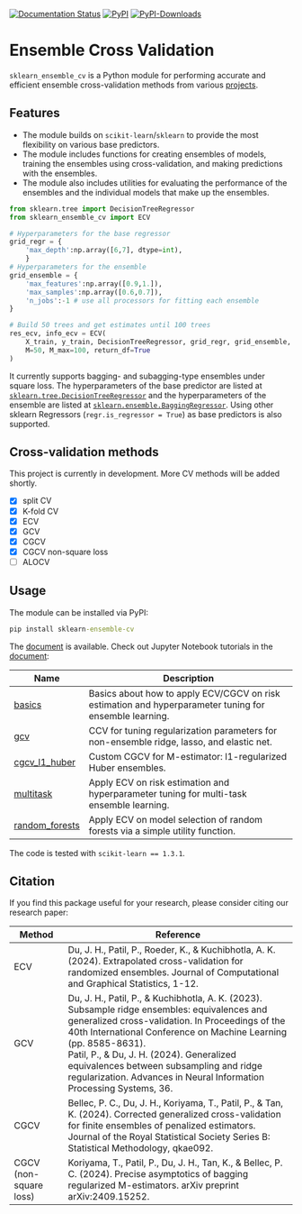 [![Documentation Status](https://readthedocs.org/projects/sklearn-ensemble-cv/badge/?version=latest)](https://sklearn-ensemble-cv.readthedocs.io/en/latest/?badge=latest)
[![PyPI](https://img.shields.io/pypi/v/sklearn_ensemble_cv?label=pypi)](https://pypi.org/project/sklearn-ensemble-cv)
[![PyPI-Downloads](https://img.shields.io/pepy/dt/sklearn_ensemble_cv)](https://pepy.tech/project/sklearn_ensemble_cv)

# Ensemble Cross Validation


`sklearn_ensemble_cv` is a Python module for performing accurate and efficient ensemble cross-validation methods from various [projects](https://jaydu1.github.io/overparameterized-ensembling/).


## Features
- The module builds on `scikit-learn`/`sklearn` to provide the most flexibility on various base predictors.
- The module includes functions for creating ensembles of models, training the ensembles using cross-validation, and making predictions with the ensembles. 
- The module also includes utilities for evaluating the performance of the ensembles and the individual models that make up the ensembles.


```python
from sklearn.tree import DecisionTreeRegressor
from sklearn_ensemble_cv import ECV

# Hyperparameters for the base regressor
grid_regr = {    
    'max_depth':np.array([6,7], dtype=int), 
    }
# Hyperparameters for the ensemble
grid_ensemble = {
    'max_features':np.array([0.9,1.]),
    'max_samples':np.array([0.6,0.7]),
    'n_jobs':-1 # use all processors for fitting each ensemble
}

# Build 50 trees and get estimates until 100 trees
res_ecv, info_ecv = ECV(
    X_train, y_train, DecisionTreeRegressor, grid_regr, grid_ensemble, 
    M=50, M_max=100, return_df=True
)
```

It currently supports bagging- and subagging-type ensembles under square loss.
The hyperparameters of the base predictor are listed at [`sklearn.tree.DecisionTreeRegressor`](https://scikit-learn.org/stable/modules/generated/sklearn.tree.DecisionTreeRegressor.html) and the hyperparameters of the ensemble are listed at [`sklearn.ensemble.BaggingRegressor`](https://scikit-learn.org/stable/modules/generated/sklearn.ensemble.BaggingRegressor.html).
Using other sklearn Regressors (`regr.is_regressor = True`) as base predictors is also supported.

## Cross-validation methods

This project is currently in development. More CV methods will be added shortly.

- [x] split CV
- [x] K-fold CV
- [x] ECV
- [x] GCV
- [x] CGCV
- [x] CGCV non-square loss
- [ ] ALOCV

## Usage

The module can be installed via PyPI:
```cmd
pip install sklearn-ensemble-cv
```

The [document](https://sklearn-ensemble-cv.readthedocs.io/en/latest/?badge=latest) is available.
Check out Jupyter Notebook tutorials in the [document](https://sklearn-ensemble-cv.readthedocs.io/en/latest/?badge=latest):

Name | Description
---|---
[basics](https://sklearn-ensemble-cv.readthedocs.io/en/latest/tutorials/basics.html) | Basics about how to apply ECV/CGCV on risk estimation and hyperparameter tuning for ensemble learning.
[gcv](https://sklearn-ensemble-cv.readthedocs.io/en/latest/tutorials/gcv.html) | CCV for tuning regularization parameters for non-ensemble ridge, lasso, and elastic net.
[cgcv_l1_huber](https://sklearn-ensemble-cv.readthedocs.io/en/latest/tutorials/cgcv_l1_huber.html) | Custom CGCV for M-estimator: l1-regularized Huber ensembles.
[multitask](https://sklearn-ensemble-cv.readthedocs.io/en/latest/tutorials/multitask.html) | Apply ECV on risk estimation and hyperparameter tuning for multi-task ensemble learning.
[random_forests](https://sklearn-ensemble-cv.readthedocs.io/en/latest/tutorials/random_forests.html) | Apply ECV on model selection of random forests via a simple utility function.

The code is tested with `scikit-learn == 1.3.1`.





## Citation

If you find this package useful for your research, please consider citing our research paper: 

Method|Reference
---|---
ECV|Du, J. H., Patil, P., Roeder, K., & Kuchibhotla, A. K. (2024). Extrapolated cross-validation for randomized ensembles. Journal of Computational and Graphical Statistics, 1-12.
GCV|Du, J. H., Patil, P., & Kuchibhotla, A. K. (2023). Subsample ridge ensembles: equivalences and generalized cross-validation. In Proceedings of the 40th International Conference on Machine Learning (pp. 8585-8631).<br>Patil, P., & Du, J. H. (2024). Generalized equivalences between subsampling and ridge regularization. Advances in Neural Information Processing Systems, 36.
CGCV | Bellec, P. C., Du, J. H., Koriyama, T., Patil, P., & Tan, K. (2024). Corrected generalized cross-validation for finite ensembles of penalized estimators. Journal of the Royal Statistical Society Series B: Statistical Methodology, qkae092.
CGCV (non-square loss)|Koriyama, T., Patil, P., Du, J. H., Tan, K., & Bellec, P. C. (2024). Precise asymptotics of bagging regularized M-estimators. arXiv preprint arXiv:2409.15252.
